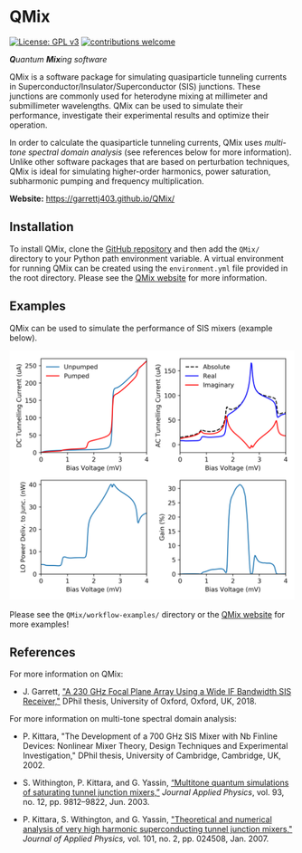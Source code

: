 # QMix

[![License: GPL v3](https://img.shields.io/badge/License-GPL%20v3-blue.svg)](https://www.gnu.org/licenses/gpl-3.0)
[![contributions welcome](https://img.shields.io/badge/contributions-welcome-brightgreen.svg?style=flat)](https://github.com/garrettj403/QMix/issues)

***Q**uantum* ***Mix**ing software*

QMix is a software package for simulating quasiparticle tunneling currents in Superconductor/Insulator/Superconductor (SIS) junctions. These junctions are commonly used for heterodyne mixing at millimeter and submillimeter wavelengths. QMix can be used to simulate their performance, investigate their experimental results and optimize their operation.

In order to calculate the quasiparticle tunneling currents, QMix uses *multi-tone spectral domain analysis* (see references below for more information). Unlike other software packages that are based on perturbation techniques, QMix is ideal for simulating higher-order harmonics, power saturation, subharmonic pumping and frequency multiplication. 

**Website:** https://garrettj403.github.io/QMix/

Installation
------------

To install QMix, clone the [GitHub repository](https://github.com/garrettj403/QMix) and then add the ``QMix/`` directory to your Python path environment variable. A virtual environment for running QMix can be created using the ``environment.yml`` file provided in the root directory. Please see the [QMix website](https://garrettj403.github.io/QMix/setup.html) for more information.

Examples
--------

QMix can be used to simulate the performance of SIS mixers (example below). 

![](example.png)

Please see the ``QMix/workflow-examples/`` directory or the [QMix website](https://garrettj403.github.io/QMix/single-tone-simple.html) for more examples! 

References
----------

For more information on QMix:

- J. Garrett, ["A 230 GHz Focal Plane Array Using a Wide IF Bandwidth SIS Receiver,"](https://ora.ox.ac.uk/objects/uuid:d47fbf3b-1cf3-4e58-be97-767b9893066e) DPhil thesis, University of Oxford, Oxford, UK, 2018.

For more information on multi-tone spectral domain analysis: 

- P. Kittara, "The Development of a 700 GHz SIS Mixer with Nb Finline Devices: Nonlinear Mixer Theory, Design Techniques and Experimental Investigation," DPhil thesis, University of Cambridge, Cambridge, UK, 2002.

- S. Withington, P. Kittara, and G. Yassin, [“Multitone quantum simulations of saturating tunnel junction mixers,”](http://aip.scitation.org/doi/10.1063/1.1576515) *Journal Applied Physics*, vol. 93, no. 12, pp. 9812–9822, Jun. 2003.

- P. Kittara, S. Withington, and G. Yassin, ["Theoretical and numerical analysis of very high harmonic superconducting tunnel junction mixers,"](https://aip.scitation.org/doi/10.1063/1.2424407) *Journal of Applied Physics,* vol. 101, no. 2, pp. 024508, Jan. 2007.
